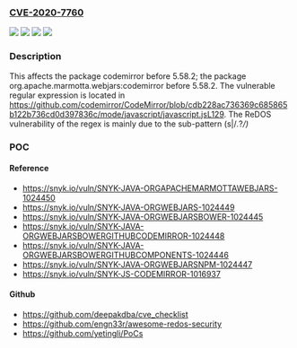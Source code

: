 ### [CVE-2020-7760](https://cve.mitre.org/cgi-bin/cvename.cgi?name=CVE-2020-7760)
![](https://img.shields.io/static/v1?label=Product&message=codemirror&color=blue)
![](https://img.shields.io/static/v1?label=Product&message=org.apache.marmotta.webjars%3Acodemirror&color=blue)
![](https://img.shields.io/static/v1?label=Version&message=%3C%205.58.2%20&color=brighgreen)
![](https://img.shields.io/static/v1?label=Vulnerability&message=Regular%20Expression%20Denial%20of%20Service%20(ReDoS)&color=brighgreen)

### Description

This affects the package codemirror before 5.58.2; the package org.apache.marmotta.webjars:codemirror before 5.58.2. The vulnerable regular expression is located in https://github.com/codemirror/CodeMirror/blob/cdb228ac736369c685865b122b736cd0d397836c/mode/javascript/javascript.jsL129. The ReDOS vulnerability of the regex is mainly due to the sub-pattern (s|/*.*?*/)*

### POC

#### Reference
- https://snyk.io/vuln/SNYK-JAVA-ORGAPACHEMARMOTTAWEBJARS-1024450
- https://snyk.io/vuln/SNYK-JAVA-ORGWEBJARS-1024449
- https://snyk.io/vuln/SNYK-JAVA-ORGWEBJARSBOWER-1024445
- https://snyk.io/vuln/SNYK-JAVA-ORGWEBJARSBOWERGITHUBCODEMIRROR-1024448
- https://snyk.io/vuln/SNYK-JAVA-ORGWEBJARSBOWERGITHUBCOMPONENTS-1024446
- https://snyk.io/vuln/SNYK-JAVA-ORGWEBJARSNPM-1024447
- https://snyk.io/vuln/SNYK-JS-CODEMIRROR-1016937

#### Github
- https://github.com/deepakdba/cve_checklist
- https://github.com/engn33r/awesome-redos-security
- https://github.com/yetingli/PoCs

